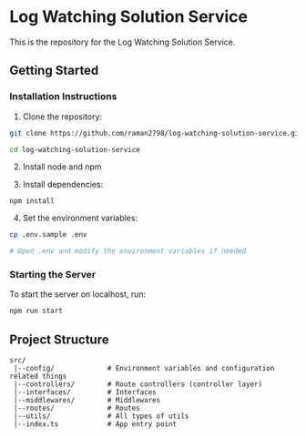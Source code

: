 # Log Watching Solution Service

This is the repository for the Log Watching Solution Service.

## Getting Started

### Installation Instructions

1. Clone the repository:

```bash
git clone https://github.com/raman2798/log-watching-solution-service.git

cd log-watching-solution-service
```

2. Install node and npm

3. Install dependencies:

```
npm install
```

4. Set the environment variables:

```bash
cp .env.sample .env

# Open .env and modify the environment variables if needed
```

### Starting the Server

To start the server on localhost, run:

```bash
npm run start
```

## Project Structure

```
src/
 |--config/             # Environment variables and configuration related things
 |--controllers/        # Route controllers (controller layer)
 |--interfaces/         # Interfaces
 |--middlewares/        # Middlewares
 |--routes/             # Routes
 |--utils/              # All types of utils
 |--index.ts            # App entry point
```
